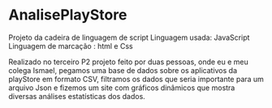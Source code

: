 # AnalisePlayStore
Projeto da cadeira de linguagem de script
Linguagem usada: JavaScript 
Linguagem de marcação : html e Css

Realizado no terceiro P2 projeto feito por duas pessoas, onde eu e meu colega Ismael, pegamos uma base de dados sobre os aplicativos
da playStore em formato CSV, filtramos os dados que seria importante para um arquivo Json e fizemos um site com gráficos dinâmicos
que mostra diversas análises estatísticas dos dados.
